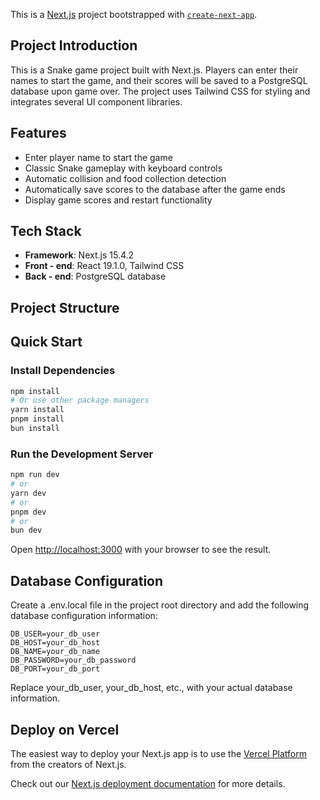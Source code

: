 This is a [Next.js](https://nextjs.org) project bootstrapped with [`create-next-app`](https://nextjs.org/docs/app/api-reference/cli/create-next-app).

## Project Introduction
This is a Snake game project built with Next.js. Players can enter their names to start the game, and their scores will be saved to a PostgreSQL database upon game over. The project uses Tailwind CSS for styling and integrates several UI component libraries.

## Features
- Enter player name to start the game
- Classic Snake gameplay with keyboard controls
- Automatic collision and food collection detection
- Automatically save scores to the database after the game ends
- Display game scores and restart functionality

## Tech Stack
- **Framework**: Next.js 15.4.2
- **Front - end**: React 19.1.0, Tailwind CSS
- **Back - end**: PostgreSQL database

## Project Structure

## Quick Start

### Install Dependencies
```bash
npm install
# Or use other package managers
yarn install
pnpm install
bun install
```

### Run the Development Server
```bash
npm run dev
# or
yarn dev
# or
pnpm dev
# or
bun dev
```

Open [http://localhost:3000](http://localhost:3000) with your browser to see the result.

## Database Configuration
Create a .env.local file in the project root directory and add the following database configuration information:


```plaintext
DB_USER=your_db_user
DB_HOST=your_db_host
DB_NAME=your_db_name
DB_PASSWORD=your_db_password
DB_PORT=your_db_port
```
Replace your_db_user, your_db_host, etc., with your actual database information.

## Deploy on Vercel

The easiest way to deploy your Next.js app is to use the [Vercel Platform](https://vercel.com/new?utm_medium=default-template&filter=next.js&utm_source=create-next-app&utm_campaign=create-next-app-readme) from the creators of Next.js.

Check out our [Next.js deployment documentation](https://nextjs.org/docs/app/building-your-application/deploying) for more details.
